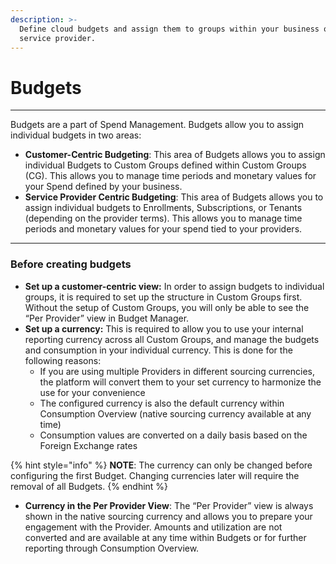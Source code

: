 ```yaml
---
description: >-
  Define cloud budgets and assign them to groups within your business or cloud
  service provider.
---
```


# Budgets

***

Budgets are a part of Spend Management. Budgets allow you to assign individual budgets in two areas:

* **Customer-Centric Budgeting**: This area of Budgets allows you to assign individual Budgets to Custom Groups defined within Custom Groups (CG). This allows you to manage time periods and monetary values for your Spend defined by your business.
* **Service Provider Centric Budgeting**: This area of Budgets allows you to assign individual budgets to Enrollments, Subscriptions, or Tenants (depending on the provider terms). This allows you to manage time periods and monetary values for your spend tied to your providers.

***

### Before creating budgets <a href="#before-you-start" id="before-you-start"></a>

* **Set up a customer-centric view:** In order to assign budgets to individual groups, it is required to set up the structure in Custom Groups first. Without the setup of Custom Groups, you will only be able to see the “Per Provider” view in Budget Manager.
* **Set up a currency:** This is required to allow you to use your internal reporting currency across all Custom Groups, and manage the budgets and consumption in your individual currency. This is done for the following reasons:
  * If you are using multiple Providers in different sourcing currencies, the platform will convert them to your set currency to harmonize the use for your convenience
  * The configured currency is also the default currency within Consumption Overview (native sourcing currency available at any time)
  * Consumption values are converted on a daily basis based on the Foreign Exchange rates

{% hint style="info" %}
**NOTE**: The currency can only be changed before configuring the first Budget. Changing currencies later will require the removal of all Budgets.
{% endhint %}

* **Currency in the Per Provider View**: The “Per Provider” view is always shown in the native sourcing currency and allows you to prepare your engagement with the Provider. Amounts and utilization are not converted and are available at any time within Budgets or for further reporting through Consumption Overview.
